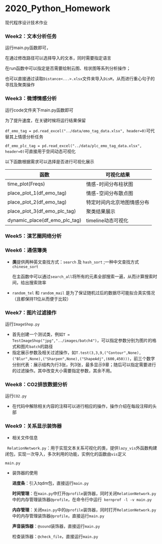 # 2020_Python_Homework
现代程序设计技术作业

### Week2：文本分析任务

运行main.py函数即可，

在通过修改路径可以选择导入的文本，同时需要指定语言

在run函数中可以指定是否需要绘制云图、柱状图等系列分析操作；

也可以直接通过读取`Distance<...>.xlsx`文件来导入`DisM`，从而进行重心句子的寻找及聚类操作



### Week3：微博情感分析

运行code文件夹下main.py函数即可

为了提升速度，在关键时候将运行结果保留

`df_emo_tag = pd.read_excel("../data/emo_tag_data.xlsx", header=0)`可代替其上情感分析任务

`df_emo_plc_tag = pd.read_excel("../data/plc_emo_tag_data.xlsx", header=0)`可直接用于空间动态可视化

以下函数根据需求可以选择是否进行可视化展示

| 函数                          | 可视化结果                 |
| ----------------------------- | -------------------------- |
| time_plot(Freqs)              | 情感-时间分布柱状图        |
| place_plot_1(df_emo_tag)      | 情感-空间分布散点图        |
| place_plot_2(df_emo_tag)      | 特定时间内北京地图情感分布 |
| place_plot_3(df_emo_plc_tag)  | 聚类结果展示               |
| dynamic_place(df_emo_plc_tag) | timeline动态可视化         |

### Week5：演艺圈网络分析





### Week6：通信簿类

+ **类**提供两种英文查找方式：`search` 及 `hash_sort` ;一种中文查找方式`chinese_sort` 

  在主函数中可以通过`search_all`将所有的元素全部搜索一遍，从而计算搜索时间，给出搜索效率

+ `random_tel` 和 `random_mail` 是为了保证随机过后的数据尽可能拟合真实情况（且都保持11位从而便于比较）



### Week7：图片过滤操作

运行`ImageShop.py`

+ 首先创建一个测试类，例如`T = TestImageShop("jpg","../images/batch4")`，可以指定参数分别为图片的格式和图片`batch`的路径
+ 指定展示参数及相关过滤操作，如`T.test(3,3,9,("Contour",None),("Blur",None),("Sharpen",None),("ShapeAdj",(600,450)))`，前三个数字分别代表：展示结构为行3张，列3张，最多显示9章；随后可以指定需要进行的过滤操作。其中改变大小需要指定参数，其余不用。



### Week8：CO2排放数据分析

运行`CO2.py`

+ 在代码中解除相关内容的注释可以进行相应的操作，操作介绍在每段注释的头部



### Week9：关系显示装饰器

+ 相关文件信息

` RelationNetwork.py`：用于实现文本关系可视化的类，提供`lazy_vis`外函数构建闭包，实现一次导入，多次利用的功能，实例化的函数由`vis`定义

`main.py`

+ 装饰器的使用

  **进度条**：引入tqdm包，直接运行`main.py`

  **时间管理**：在`main.py`中打开`@profile`装饰器，同时关闭`RelationNetwork.py`中的内存管理装饰器`@profile`，在命令行中运行` kernprof -l -v main.py`

  **内存管理**：关闭`main.py`中的`@profile`装饰器，同时打开`RelationNetwork.py`中的内存管理装饰器`@profile`，直接运行`main.py`

  **声音装饰器**：`@sound`装饰器，直接运行`main.py`

  检查装饰器：`@check_file`，直接运行`main.py`